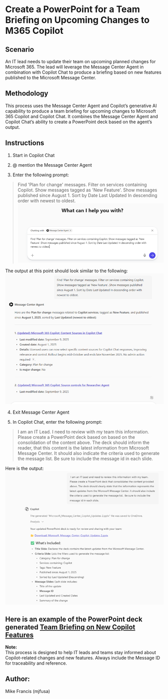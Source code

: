 # Create a PowerPoint for a Team Briefing on Upcoming Changes to M365 Copilot

## Scenario
An IT lead needs to update their team on upcoming planned changes for Microsoft 365. The lead will leverage the Message Center Agent in combination with Copilot Chat to produce a briefing based on new features published to the Microsoft Message Center.

## Methodology
This process uses the Message Center Agent and Copilot’s generative AI capability to produce a team briefing for upcoming changes to Microsoft 365 Copilot and Copilot Chat. It combines the Message Center Agent and Copilot Chat’s ability to create a PowerPoint deck based on the agent’s output.

## Instructions

1.	Start in Copilot Chat

2.	@ mention the Message Center Agent

3.	Enter the following prompt:  
>Find 'Plan for change' messages. Filter on services containing Copilot. Show messages tagged as 'New Feature'. Show messages published since August 1. Sort by Date Last Updated In descending order with newest to oldest.
![Enter prompt](./images/IT%20Team%20Briefing1.png)

The output at this point should look similar to the following:
![Agent Output](./images/Agent%20Output.png)

4. Exit Message Center Agent

5. In Copilot Chat, enter the following prompt:

>I am an IT Lead. I need to review with my team this information. Please create a PowerPoint deck based on based on the consolidation of the content above. The deck should inform the reader, that this content is the latest information from Microsoft Message Center. It should also indicate the criteria used to generate the message list. Be sure to include the message id in each slide.

Here is the output:
![PowerPoint deck generated](./images/PPT%20Generated.png)

Here is an example of the PowerPoint deck generated [Team Briefing on New Copilot Features](./other/Team%20Briefing%20on%20New%20Copilot%20Features.pptx)
---

**Note:**  
This process is designed to help IT leads and teams stay informed about Copilot-related changes and new features. Always include the Message ID for traceability and reference.

## Author:
Mike Francis (mjfusa)